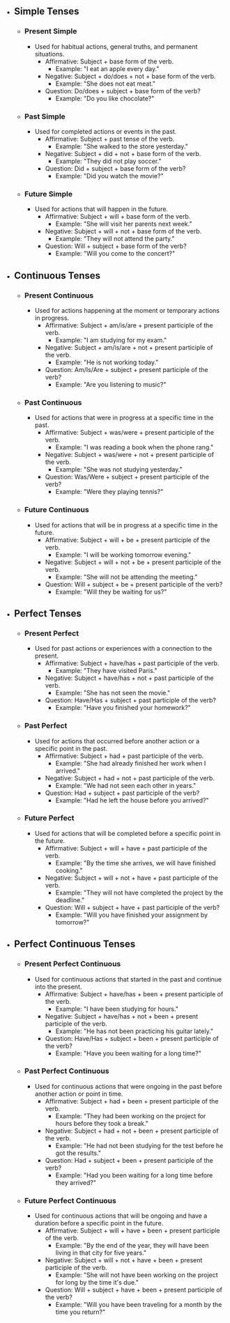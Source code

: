 - ## Simple Tenses
	- ### Present Simple
		- Used for habitual actions, general truths, and permanent situations.
			- Affirmative: Subject + base form of the verb.
				- Example: "I eat an apple every day."
			- Negative: Subject + do/does + not + base form of the verb.
				- Example: "She does not eat meat."
			- Question: Do/does + subject + base form of the verb?
				- Example: "Do you like chocolate?"
	- ### Past Simple
		- Used for completed actions or events in the past.
			- Affirmative: Subject + past tense of the verb.
				- Example: "She walked to the store yesterday."
			- Negative: Subject + did + not + base form of the verb.
				- Example: "They did not play soccer."
			- Question: Did + subject + base form of the verb?
				- Example: "Did you watch the movie?"
	- ### Future Simple
		- Used for actions that will happen in the future.
			- Affirmative: Subject + will + base form of the verb.
				- Example: "She will visit her parents next week."
			- Negative: Subject + will + not + base form of the verb.
				- Example: "They will not attend the party."
			- Question: Will + subject + base form of the verb?
				- Example: "Will you come to the concert?"
- ## Continuous Tenses
	- ### Present Continuous
		- Used for actions happening at the moment or temporary actions in progress.
			- Affirmative: Subject + am/is/are + present participle of the verb.
				- Example: "I am studying for my exam."
			- Negative: Subject + am/is/are + not + present participle of the verb.
				- Example: "He is not working today."
			- Question: Am/Is/Are + subject + present participle of the verb?
				- Example: "Are you listening to music?"
	- ### Past Continuous
		- Used for actions that were in progress at a specific time in the past.
			- Affirmative: Subject + was/were + present participle of the verb.
				- Example: "I was reading a book when the phone rang."
			- Negative: Subject + was/were + not + present participle of the verb.
				- Example: "She was not studying yesterday."
			- Question: Was/Were + subject + present participle of the verb?
				- Example: "Were they playing tennis?"
	- ### Future Continuous
		- Used for actions that will be in progress at a specific time in the future.
			- Affirmative: Subject + will + be + present participle of the verb.
				- Example: "I will be working tomorrow evening."
			- Negative: Subject + will + not + be + present participle of the verb.
				- Example: "She will not be attending the meeting."
			- Question: Will + subject + be + present participle of the verb?
				- Example: "Will they be waiting for us?"
- ## Perfect Tenses
	- ### Present Perfect
		- Used for past actions or experiences with a connection to the present.
			- Affirmative: Subject + have/has + past participle of the verb.
				- Example: "They have visited Paris."
			- Negative: Subject + have/has + not + past participle of the verb.
				- Example: "She has not seen the movie."
			- Question: Have/Has + subject + past participle of the verb?
				- Example: "Have you finished your homework?"
	- ### Past Perfect
		- Used for actions that occurred before another action or a specific point in the past.
			- Affirmative: Subject + had + past participle of the verb.
				- Example: "She had already finished her work when I arrived."
			- Negative: Subject + had + not + past participle of the verb.
				- Example: "We had not seen each other in years."
			- Question: Had + subject + past participle of the verb?
				- Example: "Had he left the house before you arrived?"
	- ### Future Perfect
		- Used for actions that will be completed before a specific point in the future.
			- Affirmative: Subject + will + have + past participle of the verb.
				- Example: "By the time she arrives, we will have finished cooking."
			- Negative: Subject + will + not + have + past participle of the verb.
				- Example: "They will not have completed the project by the deadline."
			- Question: Will + subject + have + past participle of the verb?
				- Example: "Will you have finished your assignment by tomorrow?"
- ## Perfect Continuous Tenses
	- ### Present Perfect Continuous
		- Used for continuous actions that started in the past and continue into the present.
			- Affirmative: Subject + have/has + been + present participle of the verb.
				- Example: "I have been studying for hours."
			- Negative: Subject + have/has + not + been + present participle of the verb.
				- Example: "He has not been practicing his guitar lately."
			- Question: Have/Has + subject + been + present participle of the verb?
				- Example: "Have you been waiting for a long time?"
	- ### Past Perfect Continuous
		- Used for continuous actions that were ongoing in the past before another action or point in time.
			- Affirmative: Subject + had + been + present participle of the verb.
				- Example: "They had been working on the project for hours before they took a break."
			- Negative: Subject + had + not + been + present participle of the verb.
				- Example: "He had not been studying for the test before he got the results."
			- Question: Had + subject + been + present participle of the verb?
				- Example: "Had you been waiting for a long time before they arrived?"
	- ### Future Perfect Continuous
		- Used for continuous actions that will be ongoing and have a duration before a specific point in the future.
			- Affirmative: Subject + will + have + been + present participle of the verb.
				- Example: "By the end of the year, they will have been living in that city for five years."
			- Negative: Subject + will + not + have + been + present participle of the verb.
				- Example: "She will not have been working on the project for long by the time it's due."
			- Question: Will + subject + have + been + present participle of the verb?
				- Example: "Will you have been traveling for a month by the time you return?"